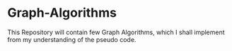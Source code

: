 # Graph-Algorithms

This Repository will contain few Graph Algorithms,
which I shall implement from my understanding of the pseudo code.
